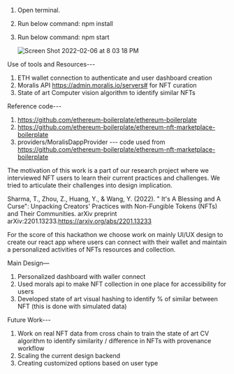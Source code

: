 1. Open terminal.
2. Run below command:
     npm install
  
3. Run below command:
    npm start
    
    ![Screen Shot 2022-02-06 at 8 03 18 PM](https://user-images.githubusercontent.com/38181397/152714060-2387a795-b9f5-47c9-b2b2-9940cb1240b2.png)

    
    
Use of tools and Resources---
1. ETH wallet connection to authenticate and user dashboard creation
2. Moralis API https://admin.moralis.io/servers# for NFT curation
3. State of art Computer vision algorithm to identify similar NFTs

Reference code---
1. https://github.com/ethereum-boilerplate/ethereum-boilerplate
2. https://github.com/ethereum-boilerplate/ethereum-nft-marketplace-boilerplate
3. providers/MoralisDappProvider --- code used from https://github.com/ethereum-boilerplate/ethereum-nft-marketplace-boilerplate


The motivation of this work is a part of our research project where we interviewed NFT users to learn their current practices and challenges. We tried to articulate their challenges into design implication.

Sharma, T., Zhou, Z., Huang, Y., & Wang, Y. (2022). " It's A Blessing and A Curse": Unpacking Creators' Practices with Non-Fungible Tokens (NFTs) and Their Communities. arXiv preprint arXiv:2201.13233.https://arxiv.org/abs/2201.13233

For the score of this hackathon we choose work on mainly UI/UX design to create our react app where users can connect with their wallet and maintain a personalized activities of NFTs resources and collection.

Main Design—
1. Personalized dashboard with waller connect
2. Used morals api to make NFT collection in one place for accessibility for users
3. Developed state of art visual hashing to identify % of similar between NFT (this is done with simulated data)

Future Work---
1. Work on real NFT data from cross chain to train the state of art CV algorithm to identify similarity / difference in NFTs with provenance workflow
2. Scaling the current design backend 
3. Creating customized options based on user type

